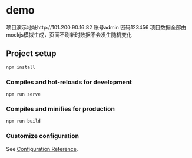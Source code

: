 # demo
项目演示地址http://101.200.90.16:82
账号admin 密码123456
项目数据全部由mockjs模拟生成，页面不刷新时数据不会发生随机变化

## Project setup
```
npm install
```

### Compiles and hot-reloads for development
```
npm run serve
```

### Compiles and minifies for production
```
npm run build
```

### Customize configuration
See [Configuration Reference](https://cli.vuejs.org/config/).
